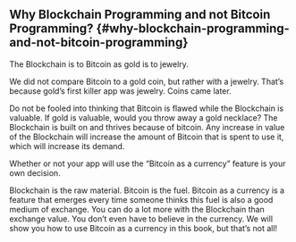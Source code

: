 ## Why Blockchain Programming and not Bitcoin Programming? {#why-blockchain-programming-and-not-bitcoin-programming}

The Blockchain is to Bitcoin as gold is to jewelry.

We did not compare Bitcoin to a gold coin, but rather with a jewelry. That’s because gold’s first killer app was jewelry. Coins came later.

Do not be fooled into thinking that Bitcoin is flawed while the Blockchain is valuable. If gold is valuable, would you throw away a gold necklace? The Blockchain is built on and thrives because of bitcoin. Any increase in value of the Blockchain will increase the amount of Bitcoin that is spent to use it, which will increase its demand.

Whether or not your app will use the “Bitcoin as a currency” feature is your own decision.

Blockchain is the raw material. Bitcoin is the fuel. Bitcoin as a currency is a feature that emerges every time someone thinks this fuel is also a good medium of exchange. You can do a lot more with the Blockchain than exchange value. You don’t even have to believe in the currency. We will show you how to use Bitcoin as a currency in this book, but that’s not all!
